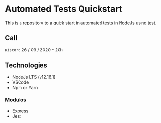 # Automated Tests Quickstart
This is a repository to a quick start in automated tests in NodeJs using jest.

## Call
`Discord`
26 / 03 / 2020 - 20h

## Technologies
- NodeJs LTS (v12.16.1)
- VSCode
- Npm or Yarn

### Modulos
- Express
- Jest
